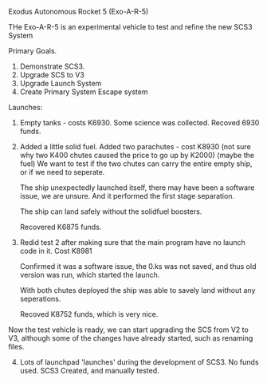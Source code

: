 Exodus Autonomous Rocket 5 (Exo-A-R-5)

THe Exo-A-R-5 is an experimental vehicle to test and refine the new SCS3 System 


Primary Goals.
1. Demonstrate SCS3.
2. Upgrade SCS to V3 
3. Upgrade Launch System
4. Create Primary System Escape system



Launches:
1. Empty tanks - costs K6930.
    Some science was collected.
    Recoved 6930 funds.


2. Added a little solid fuel.
    Added two parachutes - cost K8930 (not sure why two K400 chutes caused the price to go up by K2000) (maybe the fuel)
    We want to test if the two chutes can carry the entire empty ship, or if we need to seperate.

    The ship unexpectedly launched itself, there may have been a software issue, we are unsure. And it performed the first stage separation.

    The ship can land safely without the solidfuel boosters.

    Recovered K6875 funds.


3. Redid test 2 after making sure that the main program have no launch code in it.
    Cost K8981

    Confirmed it was a software issue, the 0.ks was not saved, and thus old version was run, which started the launch.

    With both chutes deployed the ship was able to savely land without any seperations.
    
    Recoved K8752 funds, which is very nice.


Now the test vehicle is ready, we can start upgrading the SCS from V2 to V3, although some of the changes have already started, such as renaming files.

4. Lots of launchpad 'launches' during the development of SCS3.
    No funds used.
    SCS3 Created, and manually tested.
